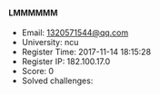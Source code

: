 #### LMMMMMM  

* Email: 1320571544@qq.com  
* University: ncu  
* Register Time: 2017-11-14 18:15:28  
* Register IP: 182.100.17.0  
* Score: 0  
* Solved challenges: 
